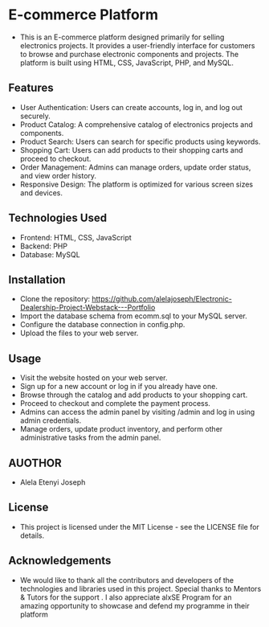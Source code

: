 # E-commerce Platform

- This is an E-commerce platform designed primarily for selling electronics projects. It provides a user-friendly interface for customers to browse and purchase electronic components and projects. The platform is built using HTML, CSS, JavaScript, PHP, and MySQL.

## Features
- User Authentication: Users can create accounts, log in, and log out securely.
- Product Catalog: A comprehensive catalog of electronics projects and components.
- Product Search: Users can search for specific products using keywords.
- Shopping Cart: Users can add products to their shopping carts and proceed to checkout.
- Order Management: Admins can manage orders, update order status, and view order history.
- Responsive Design: The platform is optimized for various screen sizes and devices.

## Technologies Used
- Frontend: HTML, CSS, JavaScript
- Backend: PHP
- Database: MySQL

## Installation
- Clone the repository: https://github.com/alelajoseph/Electronic-Dealership-Project-Webstack---Portfolio
- Import the database schema from ecomm.sql to your MySQL server.
- Configure the database connection in config.php.
- Upload the files to your web server.


## Usage
- Visit the website hosted on your web server.
- Sign up for a new account or log in if you already have one.
- Browse through the catalog and add products to your shopping cart.
- Proceed to checkout and complete the payment process.
- Admins can access the admin panel by visiting /admin and log in using admin credentials.
- Manage orders, update product inventory, and perform other administrative tasks from the admin panel.

## AUOTHOR
- Alela Etenyi Joseph

## License
- This project is licensed under the MIT License - see the LICENSE file for details.

## Acknowledgements
- We would like to thank all the contributors and developers of the technologies and libraries used in this project. Special thanks to Mentors & Tutors for the support .
I also appreciate alxSE Program for an amazing opportunity to showcase and defend my programme in their platform
